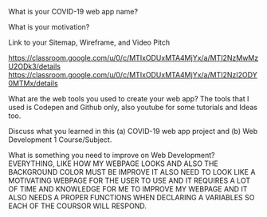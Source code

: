 What is your COVID-19 web app name?

What is your motivation?

Link to your Sitemap, Wireframe, and Video Pitch

https://classroom.google.com/u/0/c/MTIxODUxMTA4MjYx/a/MTI2NzMwMzU2ODk3/details
https://classroom.google.com/u/0/c/MTIxODUxMTA4MjYx/a/MTI2NzI2ODY0MTMx/details

What are the web tools you used to create your web app?
The tools that I used is Codepen and Github only, also youtube for some tutorials and Ideas too.

Discuss what you learned in this (a) COVID-19 web app project and (b) Web Development 1 Course/Subject. 

What is something you need to improve on Web Development?
EVERYTHING, LIKE HOW MY WEBPAGE LOOKS AND ALSO THE BACKGROUND COLOR MUST BE IMPROVE IT ALSO NEED TO LOOK LIKE A MOTIVATING WEBPAGE FOR THE USER TO USE AND IT REQUIRES A LOT OF
TIME AND KNOWLEDGE FOR ME TO IMPROVE MY WEBPAGE AND IT ALSO NEEDS A PROPER FUNCTIONS WHEN DECLARING A VARIABLES SO EACH OF THE COURSOR WILL RESPOND.
